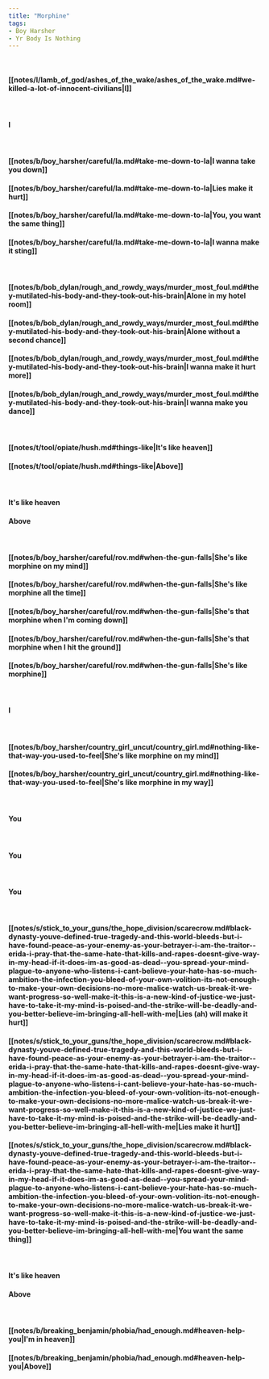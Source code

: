 ```yaml
---
title: "Morphine"
tags:
- Boy Harsher
- Yr Body Is Nothing
---
```

&nbsp;
#### [[notes/l/lamb_of_god/ashes_of_the_wake/ashes_of_the_wake.md#we-killed-a-lot-of-innocent-civilians|I]]
&nbsp;
#### I
&nbsp;
#### [[notes/b/boy_harsher/careful/la.md#take-me-down-to-la|I wanna take you down]]
#### [[notes/b/boy_harsher/careful/la.md#take-me-down-to-la|Lies make it hurt]]
#### [[notes/b/boy_harsher/careful/la.md#take-me-down-to-la|You, you want the same thing]]
#### [[notes/b/boy_harsher/careful/la.md#take-me-down-to-la|I wanna make it sting]]
&nbsp;
#### [[notes/b/bob_dylan/rough_and_rowdy_ways/murder_most_foul.md#they-mutilated-his-body-and-they-took-out-his-brain|Alone in my hotel room]]
#### [[notes/b/bob_dylan/rough_and_rowdy_ways/murder_most_foul.md#they-mutilated-his-body-and-they-took-out-his-brain|Alone without a second chance]]
#### [[notes/b/bob_dylan/rough_and_rowdy_ways/murder_most_foul.md#they-mutilated-his-body-and-they-took-out-his-brain|I wanna make it hurt more]]
#### [[notes/b/bob_dylan/rough_and_rowdy_ways/murder_most_foul.md#they-mutilated-his-body-and-they-took-out-his-brain|I wanna make you dance]]
&nbsp;
#### [[notes/t/tool/opiate/hush.md#things-like|It's like heaven]]
#### [[notes/t/tool/opiate/hush.md#things-like|Above]]
&nbsp;
#### It's like heaven
#### Above
&nbsp;
#### [[notes/b/boy_harsher/careful/rov.md#when-the-gun-falls|She's like morphine on my mind]]
#### [[notes/b/boy_harsher/careful/rov.md#when-the-gun-falls|She's like morphine all the time]]
#### [[notes/b/boy_harsher/careful/rov.md#when-the-gun-falls|She's that morphine when I'm coming down]]
#### [[notes/b/boy_harsher/careful/rov.md#when-the-gun-falls|She's that morphine when I hit the ground]]
#### [[notes/b/boy_harsher/careful/rov.md#when-the-gun-falls|She's like morphine]]
&nbsp;
#### I
&nbsp;
#### [[notes/b/boy_harsher/country_girl_uncut/country_girl.md#nothing-like-that-way-you-used-to-feel|She's like morphine on my mind]]
#### [[notes/b/boy_harsher/country_girl_uncut/country_girl.md#nothing-like-that-way-you-used-to-feel|She's like morphine in my way]]
&nbsp;
#### You
&nbsp;
#### You
&nbsp;
#### You
&nbsp;
#### [[notes/s/stick_to_your_guns/the_hope_division/scarecrow.md#black-dynasty-youve-defined-true-tragedy-and-this-world-bleeds-but-i-have-found-peace-as-your-enemy-as-your-betrayer-i-am-the-traitor--erida-i-pray-that-the-same-hate-that-kills-and-rapes-doesnt-give-way-in-my-head-if-it-does-im-as-good-as-dead--you-spread-your-mind-plague-to-anyone-who-listens-i-cant-believe-your-hate-has-so-much-ambition-the-infection-you-bleed-of-your-own-volition-its-not-enough-to-make-your-own-decisions-no-more-malice-watch-us-break-it-we-want-progress-so-well-make-it-this-is-a-new-kind-of-justice-we-just-have-to-take-it-my-mind-is-poised-and-the-strike-will-be-deadly-and-you-better-believe-im-bringing-all-hell-with-me|Lies (ah) will make it hurt]]
#### [[notes/s/stick_to_your_guns/the_hope_division/scarecrow.md#black-dynasty-youve-defined-true-tragedy-and-this-world-bleeds-but-i-have-found-peace-as-your-enemy-as-your-betrayer-i-am-the-traitor--erida-i-pray-that-the-same-hate-that-kills-and-rapes-doesnt-give-way-in-my-head-if-it-does-im-as-good-as-dead--you-spread-your-mind-plague-to-anyone-who-listens-i-cant-believe-your-hate-has-so-much-ambition-the-infection-you-bleed-of-your-own-volition-its-not-enough-to-make-your-own-decisions-no-more-malice-watch-us-break-it-we-want-progress-so-well-make-it-this-is-a-new-kind-of-justice-we-just-have-to-take-it-my-mind-is-poised-and-the-strike-will-be-deadly-and-you-better-believe-im-bringing-all-hell-with-me|Lies make it hurt]]
#### [[notes/s/stick_to_your_guns/the_hope_division/scarecrow.md#black-dynasty-youve-defined-true-tragedy-and-this-world-bleeds-but-i-have-found-peace-as-your-enemy-as-your-betrayer-i-am-the-traitor--erida-i-pray-that-the-same-hate-that-kills-and-rapes-doesnt-give-way-in-my-head-if-it-does-im-as-good-as-dead--you-spread-your-mind-plague-to-anyone-who-listens-i-cant-believe-your-hate-has-so-much-ambition-the-infection-you-bleed-of-your-own-volition-its-not-enough-to-make-your-own-decisions-no-more-malice-watch-us-break-it-we-want-progress-so-well-make-it-this-is-a-new-kind-of-justice-we-just-have-to-take-it-my-mind-is-poised-and-the-strike-will-be-deadly-and-you-better-believe-im-bringing-all-hell-with-me|You want the same thing]]
&nbsp;
#### It's like heaven
#### Above
&nbsp;
#### [[notes/b/breaking_benjamin/phobia/had_enough.md#heaven-help-you|I'm in heaven]]
#### [[notes/b/breaking_benjamin/phobia/had_enough.md#heaven-help-you|Above]]
